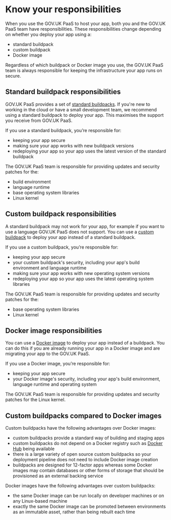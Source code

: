 # Know your responsibilities

When you use the GOV.UK PaaS to host your app, both you and the GOV.UK PaaS team have responsibilities. These responsibilities change depending on whether you deploy your app using a:

- standard buildpack
- custom buildpack
- Docker image

Regardless of which buildpack or Docker image you use, the GOV.UK PaaS team is always responsible for keeping the infrastructure your app runs on secure.

## Standard buildpack responsibilities

GOV.UK PaaS provides a set of [standard buildpacks](/deploying_apps.html#buildpacks). If you're new to working in the cloud or have a small development team, we recommend using a standard buildpack to deploy your app. This maximises the support you receive from GOV.UK PaaS.

If you use a standard buildpack, you’re responsible for:

- keeping your app secure
- making sure your app works with new buildpack versions
- redeploying your app so your app uses the latest version of the standard buildpack

The GOV.UK PaaS team is responsible for providing updates and security patches for the:

- build environment
- language runtime
- base operating system libraries
- Linux kernel

## Custom buildpack responsibilities

A standard buildpack may not work for your app, for example if you want to use a language GOV.UK PaaS does not support. You can use a [custom buildpack](/deploying_apps.html#how-to-use-custom-buildpacks) to deploy your app instead of a standard buildpack.

If you use a custom buildpack, you’re responsible for:

- keeping your app secure
- your custom buildpack's security, including your app's build environment and language runtime
- making sure your app works with new operating system versions
- redeploying your app so your app uses the latest operating system libraries

The GOV.UK PaaS team is responsible for providing updates and security patches for the:

- base operating system libraries
- Linux kernel

## Docker image responsibilities

You can use a [Docker image](/deploying_apps.html#deploy-a-docker-image) to deploy your app instead of a buildpack. You can do this if you are already running your app in a Docker image and are migrating your app to the GOV.UK PaaS.

If you use a Docker image, you’re responsible for:

- keeping your app secure
- your Docker image's security, including your app's build environment, language runtime and operating system

The GOV.UK PaaS team is responsible for providing updates and security patches for the Linux kernel.

## Custom buildpacks compared to Docker images

Custom buildpacks have the following advantages over Docker images:

- custom buildpacks provide a standard way of building and staging apps
- custom buildpacks do not depend on a Docker registry such as [Docker Hub](https://hub.docker.com/) being available
- there is a large variety of open source custom buildpacks so your deployment pipeline does not need to include Docker image creation
- buildpacks are designed for 12-factor apps whereas some Docker images may contain databases or other forms of storage that should be provisioned as an external backing service

Docker images have the following advantages over custom buildpacks:

- the same Docker image can be run locally on developer machines or on any Linux-based machine
- exactly the same Docker image can be promoted between environments as an immutable asset, rather than being rebuilt each time

